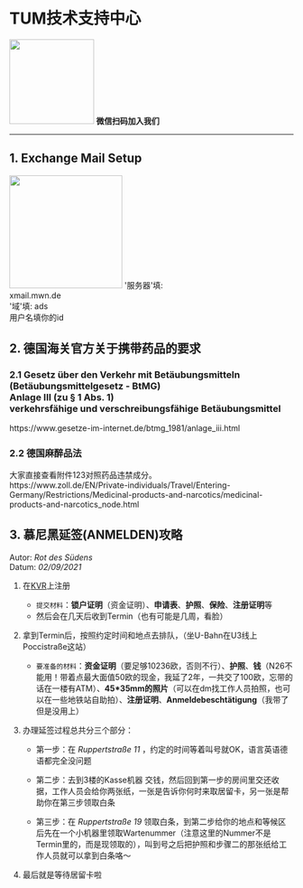 # TUM技术支持中心
<img src="https://user-images.githubusercontent.com/33310255/131970197-b9c326f4-f881-44e2-9b56-5edb072c4b50.png" width=150px />
<b>微信扫码加入我们</b>
<hr>
<h2>1. Exchange Mail Setup</h1>
<img src="https://user-images.githubusercontent.com/33310255/131637136-fc017d83-4696-4593-9de9-5515c509e88b.png" width=200px/>
'服务器'填: <br>
xmail.mwn.de <br>
'域'填: ads <br>
用户名填你的id <br>
<h2>2. 德国海关官方关于携带药品的要求</h2>
<h3>2.1 Gesetz über den Verkehr mit Betäubungsmitteln (Betäubungsmittelgesetz - BtMG) <br>
Anlage III (zu § 1 Abs. 1) <br>
verkehrsfähige und verschreibungsfähige Betäubungsmittel</h3>
https://www.gesetze-im-internet.de/btmg_1981/anlage_iii.html
<br>
<h3>2.2 德国麻醉品法</h3>
大家直接查看附件123对照药品违禁成分。<br>
https://www.zoll.de/EN/Private-individuals/Travel/Entering-Germany/Restrictions/Medicinal-products-and-narcotics/medicinal-products-and-narcotics_node.html
<h2>3. 慕尼黑延签(ANMELDEN)攻略</h2>

Autor: *Rot des Südens*	<br>
Datum: *02/09/2021*

1. 在[KVR](http://www.muenchen.de/dienstleistungsfinder/muenchen/1089339/)上注册
   - `提交材料`：**锁户证明**（资金证明）、**申请表**、**护照**、**保险**、**注册证明**等
   - 然后会在几天后收到Termin（也有可能是几周，看脸）

2. 拿到Termin后，按照约定时间和地点去排队，（坐U-Bahn在U3线上Poccistraße这站）

   - `要准备的材料`：**资金证明**（要足够10236欧，否则不行）、**护照**、**钱**（N26不能用！带着点最大面值50欧的现金，我延了2年，一共交了100欧，忘带的话在一楼有ATM）、**45*35mm的照片**（可以在dm找工作人员拍照，也可以在一些地铁站自助拍）、**注册证明**、**Anmeldebeschtätigung**（我带了但是没用上）

3. 办理延签过程总共分三个部分：

   - 第一步：在 *Ruppertstraße 11* ，约定的时间等着叫号就OK，语言英语德语都完全没问题

   - 第二步：去到3楼的Kasse机器 交钱，然后回到第一步的房间里交还收据，工作人员会给你两张纸，一张是告诉你何时来取居留卡，另一张是帮助你在第三步领取白条

   - 第三步：在 *Ruppertstraße 19* 领取白条，到第二步给你的地点和等候区后先在一个小机器里领取Wartenummer（注意这里的Nummer不是Termin里的，而是现领取的），叫到号之后把护照和步骤二的那张纸给工作人员就可以拿到白条咯～

4. 最后就是等待居留卡啦




